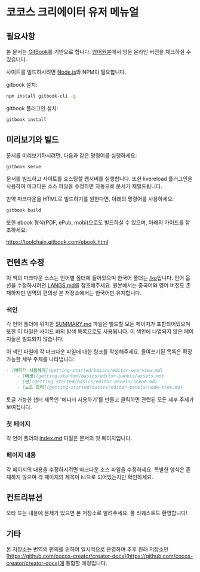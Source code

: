 # 코코스 크리에이터 유저 메뉴얼

## 필요사항

본 문서는 [GitBook](https://www.gitbook.com/)를 기반으로 합니다. [영어원본](http://docs.cocos.com/creator/manual)에서 영문 온라인 버전을 체크하실 수 있습니다.

사이트를 빌드하시려면 [Node.js](https://nodejs.org/en/)와 NPM이 필요합니다.

gitbook 설치:

```bash
npm install gitbook-cli -g
```

gitbook 플러그인 설치:

```bash
gitbook install
```

## 미리보기와 빌드

문서를 미리보기하시려면, 다음과 같은 명령어를 실행하세요:

```bash
gitbook serve
```

문서를 빌드하고 사이트를 호스팅할 웹서버를 실행합니다. 또한 livereload 플러그인을 사용하여 마크다운 소스 파일을 수정하면 자동으로 문서가 재빌드됩니다.

만약 마크다운을 HTML로 빌드하기를 원한다면, 아래의 명령어를 사용하세요:

```bash
gitbook build
```

또한 ebook 형식(PDF, ePub, mobi)으로도 빌드하실 수 있으며, 아래의 가이드를 참조하세요:

https://toolchain.gitbook.com/ebook.html

## 컨텐츠 수정

이 책의 마크다운 소스는 언어별 폴더에 들어있으며 한국어 폴더는 [/ko](ko)입니다. 언어 옵션을 수정하시려면 [LANGS.md](LANGS.md)를 참조해주세요.
원본에서는 중국어와 영어 버전도 존재하지만 번역의 편의상 본 저장소에서는 한국어만 유지합니다.

### 색인

각 언어 폴더에 위치한 [SUMMARY.md](ko/SUMMARY.md) 파일은 빌드할 모든 페이지가 포함되어있으며 또한 이 파일은 사이드 바의 탐색 목록으로도 사용됩니다. 이 색인에 나열되지 않은 페이지들은 빌드되지 않습니다.

이 색인 파일에 각 마크다운 파일에 대한 링크를 작성해주세요. 들여쓰기된 목록은 확장 가능한 세부 주제를 나타냅니다:

```md
- [에디터 사용하기](getting-started/basics/editor-overview.md)
	- [에셋](getting-started/basics/editor-panels/assets.md)
	- [씬](getting-started/basics/editor-panels/scene.md)
	- [노드 트리](getting-started/basics/editor-panels/node-tree.md)
```

토글 가능한 챕터 제목인 '에디터 사용하기'를 만들고 클릭하면 관련된 모든 세부 주제가 보여집니다.

### 첫 페이지

각 언어 폴더의 [index.md](ko/index.md) 파일은 문서의 첫 페이지입니다.

### 페이지 내용

각 페이지의 내용을 수정하시려면 마크다운 소스 파일을 수정하세요. 특별한 양식은 존재하지 않으며 각 페이지의 제목이 `h1`으로 되어있는지만 확인하세요.

## 컨트리뷰션

오타 또는 내용에 문제가 있으면 본 저장소로 알려주세요. 풀 리퀘스트도 환영합니다!

## 기타

본 저장소는 번역의 편의를 위하여 일시적으로 운영하며 추후 원래 저장소인 [https://github.com/cocos-creator/creator-docs](https://github.com/cocos-creator/creator-docs)에 통합할 예정입니다.
